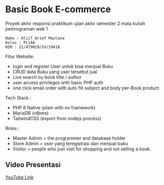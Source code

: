 # Basic Book E-commerce

Proyek akhir responsi praktikum ujian akhir semester 2 mata kuliah pemrograman web 1

```
Nama : Aliif Arief Maulana
Kelas : PL1AA
NIM : 21/479029/SV/19418
```

Fitur Website:

- login and register User untuk bisa menjual Buku
- CRUD data Buku yang user tersebut jual
- Live search by book title / author
- user access privileges with basic PHP auth
- one click email order with auto fill subject and body per-Book product

Tech Stack : 

- PHP 8 Native (plain with no framework) 
- MariaDB (rdbms) 
- TailwindCSS (export from nodejs process)

Roles :

- Master Admin = the programmer and database holder
- Store Admin = user yang teregistrasi dan menjual buku
- Visitor = people who just visit for shopping and not selling a book.

## Video Presentasi

[YouTube Link](https://youtu.be/5d-WsCndZmY)